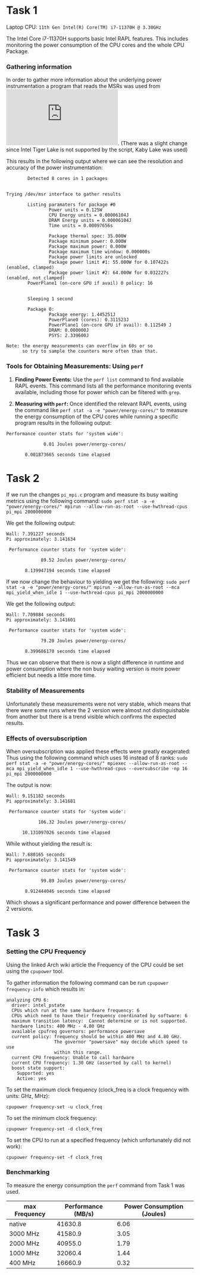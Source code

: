 # Task 1

Laptop CPU: `11th Gen Intel(R) Core(TM) i7-11370H @ 3.30GHz`

The Intel Core i7-11370H supports basic Intel RAPL features. This includes monitoring the power consumption of the CPU cores and the whole CPU Package.

### Gathering information

In order to gather more information about the underlying power instrumentation a program that reads the MSRs was used from ![rapl-read.c](https://web.eece.maine.edu/~vweaver/projects/rapl/rapl-read.c). (There was a slight change since Intel Tiger Lake is not supported by the script, Kaby Lake was used)

This results in the following output where we can see the resolution and accuracy of the power instrumentation:

```
        Detected 8 cores in 1 packages


Trying /dev/msr interface to gather results

        Listing paramaters for package #0
                Power units = 0.125W
                CPU Energy units = 0.00006104J
                DRAM Energy units = 0.00006104J
                Time units = 0.00097656s

                Package thermal spec: 35.000W
                Package minimum power: 0.000W
                Package maximum power: 0.000W
                Package maximum time window: 0.000000s
                Package power limits are unlocked
                Package power limit #1: 55.000W for 0.107422s (enabled, clamped)
                Package power limit #2: 64.000W for 0.032227s (enabled, not_clamped)
        PowerPlane1 (on-core GPU if avail) 0 policy: 16


        Sleeping 1 second

        Package 0:
                Package energy: 1.445251J
                PowerPlane0 (cores): 0.311523J
                PowerPlane1 (on-core GPU if avail): 0.112549 J
                DRAM: 0.000000J
                PSYS: 2.339600J

Note: the energy measurements can overflow in 60s or so
      so try to sample the counters more often than that.

```

### Tools for Obtaining Measurements: Using `perf`

1. **Finding Power Events:** Use the `perf list` command to find available RAPL events. This command lists all the performance monitoring events available, including those for power which can be filtered with `grep`.

2. **Measuring with `perf`:** Once identified the relevant RAPL events, using the command like `perf stat -a -e "power/energy-cores/"` to measure the energy consumption of the CPU cores while running a specific program results in the following output:

```
Performance counter stats for 'system wide':

              0.01 Joules power/energy-cores/

       0.001873665 seconds time elapsed
```

# Task 2

If we run the changes `pi_mpi.c` program and measure its busy waiting metrics using the following command:
`sudo perf stat -a -e "power/energy-cores/" mpirun --allow-run-as-root --use-hwthread-cpus pi_mpi 2000000000`

We get the following output:

```
Wall: 7.391227 seconds
Pi approximately: 3.141634

 Performance counter stats for 'system wide':

             89.52 Joules power/energy-cores/

       8.139947194 seconds time elapsed

```

If we now change the behaviour to yielding we get the following:
`sudo perf stat -a -e "power/energy-cores/" mpirun --allow-run-as-root --mca mpi_yield_when_idle 1 --use-hwthread-cpus pi_mpi 2000000000`

We get the following output:

```
Wall: 7.709884 seconds
Pi approximately: 3.141601

 Performance counter stats for 'system wide':

             79.20 Joules power/energy-cores/

       8.399686170 seconds time elapsed

```

Thus we can observe that there is now a slight difference in runtime and power consumption where the non busy waiting version is more power efficient but needs a little more time.

### Stability of Measurements

Unfortunately these measurements were not very stable, which means that there were some runs where the 2 version were almost not distinguishable from another but there is a trend visible which confirms the expected results.

### Effects of oversubscription

When oversubscription was applied these effects were greatly exagerated:
Thus using the following command which uses 16 instead of 8 ranks:
`sudo perf stat -a -e "power/energy-cores/" mpiexec --allow-run-as-root --mca mpi_yield_when_idle 1 --use-hwthread-cpus --oversubscribe -np 16 pi_mpi 2000000000`

The output is now:

```
Wall: 9.151182 seconds
Pi approximately: 3.141681

 Performance counter stats for 'system wide':

            106.32 Joules power/energy-cores/

      10.131097026 seconds time elapsed

```

While without yielding the result is:

```
Wall: 7.680165 seconds
Pi approximately: 3.141549

 Performance counter stats for 'system wide':

             99.89 Joules power/energy-cores/

       8.912444046 seconds time elapsed

```

Which shows a significant performance and power difference between the 2 versions.

# Task 3

### Setting the CPU Frequency

Using the linked Arch wiki article the Frequency of the CPU could be set using the `cpupower` tool.

To gather information the following command can be run `cpupower frequency-info` which results in:

```
analyzing CPU 6:
  driver: intel_pstate
  CPUs which run at the same hardware frequency: 6
  CPUs which need to have their frequency coordinated by software: 6
  maximum transition latency:  Cannot determine or is not supported.
  hardware limits: 400 MHz - 4.80 GHz
  available cpufreq governors: performance powersave
  current policy: frequency should be within 400 MHz and 4.80 GHz.
                  The governor "powersave" may decide which speed to use
                  within this range.
  current CPU frequency: Unable to call hardware
  current CPU frequency: 1.30 GHz (asserted by call to kernel)
  boost state support:
    Supported: yes
    Active: yes
```

To set the maximum clock frequency (clock_freq is a clock frequency with units: GHz, MHz):

`cpupower frequency-set -u clock_freq`

To set the minimum clock frequency:

`cpupower frequency-set -d clock_freq`

To set the CPU to run at a specified frequency (which unfortunately did not work):

`cpupower frequency-set -f clock_freq`

### Benchmarking

To measure the energy consumption the `perf` command from Task 1 was used.

| max Frequency | Performance (MB/s) | Power Consumption (Joules) |
| ------------- | ------------------ | -------------------------- |
| native        | 41630.8            | 6.06                       |
| 3000 MHz      | 41580.9            | 3.05                       |
| 2000 MHz      | 40955.0            | 1.79                       |
| 1000 MHz      | 32060.4            | 1.44                       |
| 400 MHz       | 16660.9            | 0.32                       |
